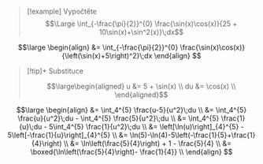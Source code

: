 > [!example] Vypočtěte
> $$\Large \int_{-\frac{\pi}{2}}^{0} \frac{\sin(x)\cos(x)}{25 + 10\sin(x)+\sin^2(x)}\;dx$$

$$\large
\begin{align}
	&= \int_{-\frac{\pi}{2}}^{0} \frac{\sin(x)\cos(x)}{\left(\sin(x)+5\right)^2}\;dx
\end{align}
$$

> [!tip]+ Substituce
>
>$$\large\begin{aligned}
u &= 5 + \sin(x) \\
du &= \cos(x) \\
>\end{aligned}$$

$$\large
\begin{align}
	&= \int_4^{5} \frac{u-5}{u^2}\;du \\
	&= \int_4^{5} \frac{u}{u^2}\;du - \int_4^{5} \frac{5}{u^2}\;du \\
	&= \int_4^{5} \frac{1}{u}\;du - 5\int_4^{5} \frac{1}{u^2}\;du \\
	&= \left[\ln(u)\right]_{4}^{5} - 5\left[-\frac{1}{u}\right]_{4}^{5} \\
	&= \ln(5)-\ln(4)-5\left(-\frac{1}{5}+\frac{1}{4}\right) \\
	&= \ln\left(\frac{5}{4}\right) + 1 - \frac{5}{4} \\
	&= \boxed{\ln\left(\frac{5}{4}\right)- \frac{1}{4}} \\
\end{align}
$$